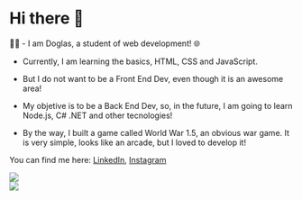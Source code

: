 # Hi there 👋

👨‍🎓 - I am Doglas, a student of web development! 🌐

* Currently, I am learning the basics, HTML, CSS and JavaScript.

* But I do not want to be a Front End Dev, even though it is an awesome area!

* My objetive is to be a Back End Dev, so, in the future, I am going to learn Node.js, C# .NET and other tecnologies!

* By the way, I built a game called World War 1.5, an obvious war game. It is very simple, looks like an arcade,
but I loved to develop it!

You can find me here: <a href="https://www.linkedin.com/in/doglas-rocha/" target="_blank">LinkedIn</a>, <a href="https://www.instagram.com/doglasrocha.dev/" target="_blank">Instagram</a>

<div>
  <img src="https://github-readme-stats.vercel.app/api?username=DoglasRocha&show_icons=true&theme=dark">
</div>
<div>
  <img src="https://github-readme-stats.vercel.app/api/top-langs/?username=DoglasRocha&layout=compact&theme=dark&hide=Jupyter Notebook">
</div>

<!--
**DoglasRocha/DoglasRocha** is a ✨ _special_ ✨ repository because its `README.md` (this file) appears on your GitHub profile.

Here are some ideas to get you started:

- 🔭 I’m currently working on ...
- 🌱 I’m currently learning ...
- 👯 I’m looking to collaborate on ...
- 🤔 I’m looking for help with ...
- 💬 Ask me about ...
- 📫 How to reach me: ...
- 😄 Pronouns: ...
- ⚡ Fun fact: ...
-->
